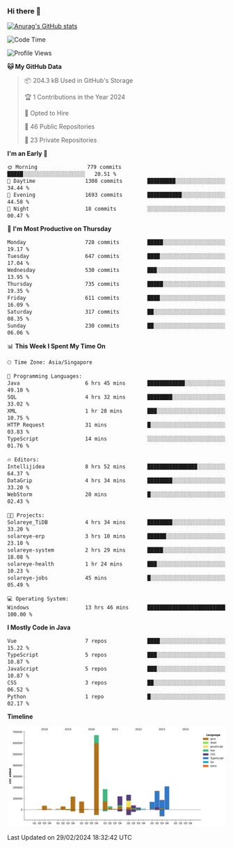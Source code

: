### Hi there 👋

[![Anurag's GitHub stats](https://github-readme-stats.vercel.app/api?username=xiumu2017&show_icons=true&theme=radical)](https://github.com/anuraghazra/github-readme-stats)

<!--
**xiumu2017/xiumu2017** is a ✨ _special_ ✨ repository because its `README.md` (this file) appears on your GitHub profile.

Here are some ideas to get you started:

- 🔭 I’m currently working on ...
- 🌱 I’m currently learning ...
- 👯 I’m looking to collaborate on ...
- 🤔 I’m looking for help with ...
- 💬 Ask me about ...
- 📫 How to reach me: ...
- 😄 Pronouns: ...
- ⚡ Fun fact: ...
-->

<!--START_SECTION:waka-->
![Code Time](http://img.shields.io/badge/Code%20Time-1%2C985%20hrs%2044%20mins-blue)

![Profile Views](http://img.shields.io/badge/Profile%20Views-0-blue)

**🐱 My GitHub Data** 

> 📦 204.3 kB Used in GitHub's Storage 
 > 
> 🏆 1 Contributions in the Year 2024
 > 
> 💼 Opted to Hire
 > 
> 📜 46 Public Repositories 
 > 
> 🔑 23 Private Repositories 
 > 
**I'm an Early 🐤** 

```text
🌞 Morning                779 commits         █████░░░░░░░░░░░░░░░░░░░░   20.51 % 
🌆 Daytime                1308 commits        █████████░░░░░░░░░░░░░░░░   34.44 % 
🌃 Evening                1693 commits        ███████████░░░░░░░░░░░░░░   44.58 % 
🌙 Night                  18 commits          ░░░░░░░░░░░░░░░░░░░░░░░░░   00.47 % 
```
📅 **I'm Most Productive on Thursday** 

```text
Monday                   728 commits         █████░░░░░░░░░░░░░░░░░░░░   19.17 % 
Tuesday                  647 commits         ████░░░░░░░░░░░░░░░░░░░░░   17.04 % 
Wednesday                530 commits         ███░░░░░░░░░░░░░░░░░░░░░░   13.95 % 
Thursday                 735 commits         █████░░░░░░░░░░░░░░░░░░░░   19.35 % 
Friday                   611 commits         ████░░░░░░░░░░░░░░░░░░░░░   16.09 % 
Saturday                 317 commits         ██░░░░░░░░░░░░░░░░░░░░░░░   08.35 % 
Sunday                   230 commits         ██░░░░░░░░░░░░░░░░░░░░░░░   06.06 % 
```


📊 **This Week I Spent My Time On** 

```text
🕑︎ Time Zone: Asia/Singapore

💬 Programming Languages: 
Java                     6 hrs 45 mins       ████████████░░░░░░░░░░░░░   49.10 % 
SQL                      4 hrs 32 mins       ████████░░░░░░░░░░░░░░░░░   33.02 % 
XML                      1 hr 28 mins        ███░░░░░░░░░░░░░░░░░░░░░░   10.75 % 
HTTP Request             31 mins             █░░░░░░░░░░░░░░░░░░░░░░░░   03.83 % 
TypeScript               14 mins             ░░░░░░░░░░░░░░░░░░░░░░░░░   01.76 % 

🔥 Editors: 
Intellijidea             8 hrs 52 mins       ████████████████░░░░░░░░░   64.37 % 
DataGrip                 4 hrs 34 mins       ████████░░░░░░░░░░░░░░░░░   33.20 % 
WebStorm                 20 mins             █░░░░░░░░░░░░░░░░░░░░░░░░   02.43 % 

🐱‍💻 Projects: 
Solareye_TiDB            4 hrs 34 mins       ████████░░░░░░░░░░░░░░░░░   33.20 % 
solareye-erp             3 hrs 10 mins       ██████░░░░░░░░░░░░░░░░░░░   23.10 % 
solareye-system          2 hrs 29 mins       █████░░░░░░░░░░░░░░░░░░░░   18.08 % 
solareye-health          1 hr 24 mins        ███░░░░░░░░░░░░░░░░░░░░░░   10.23 % 
solareye-jobs            45 mins             █░░░░░░░░░░░░░░░░░░░░░░░░   05.49 % 

💻 Operating System: 
Windows                  13 hrs 46 mins      █████████████████████████   100.00 % 
```

**I Mostly Code in Java** 

```text
Vue                      7 repos             ████░░░░░░░░░░░░░░░░░░░░░   15.22 % 
TypeScript               5 repos             ███░░░░░░░░░░░░░░░░░░░░░░   10.87 % 
JavaScript               5 repos             ███░░░░░░░░░░░░░░░░░░░░░░   10.87 % 
CSS                      3 repos             ██░░░░░░░░░░░░░░░░░░░░░░░   06.52 % 
Python                   1 repo              █░░░░░░░░░░░░░░░░░░░░░░░░   02.17 % 
```



**Timeline**

![Lines of Code chart](https://raw.githubusercontent.com/xiumu2017/xiumu2017/main/assets/bar_graph.png)


 Last Updated on 29/02/2024 18:32:42 UTC
<!--END_SECTION:waka-->
